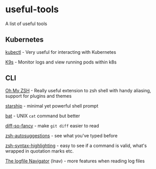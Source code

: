 # useful-tools

A list of useful tools

## Kubernetes

[kubectl](https://kubernetes.io/docs/reference/kubectl/) - Very useful for interacting with Kubernetes

[K9s](https://k9scli.io/) - Monitor logs and view running pods within k8s

## CLI

[Oh My ZSH](https://ohmyz.sh/) - Really useful extension to zsh shell with handy aliasing, support for plugins and themes

[starship](https://starship.rs/) - minimal yet powerful shell prompt

[bat](https://github.com/sharkdp/bat) - UNIX `cat` command but better

[diff-so-fancy](https://github.com/so-fancy/diff-so-fancy) - make `git diff` easier to read

[zsh-autosuggestions](https://github.com/zsh-users/zsh-autosuggestions) - see what you've typed before

[zsh-syntax-highlighting](https://github.com/zsh-users/zsh-syntax-highlighting) - easy to see if a command is valid, what's wrapped in quotation marks etc.

[The logfile Navigator](https://lnav.org/) (lnav) - more features when reading log files
